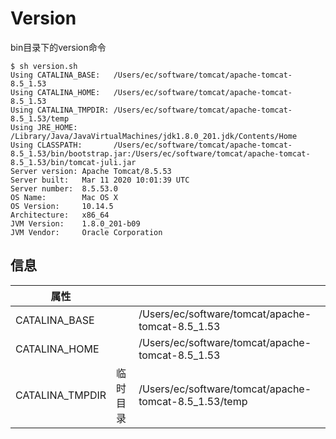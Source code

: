 # Version

bin目录下的version命令

```shell
$ sh version.sh
Using CATALINA_BASE:   /Users/ec/software/tomcat/apache-tomcat-8.5_1.53
Using CATALINA_HOME:   /Users/ec/software/tomcat/apache-tomcat-8.5_1.53
Using CATALINA_TMPDIR: /Users/ec/software/tomcat/apache-tomcat-8.5_1.53/temp
Using JRE_HOME:        /Library/Java/JavaVirtualMachines/jdk1.8.0_201.jdk/Contents/Home
Using CLASSPATH:       /Users/ec/software/tomcat/apache-tomcat-8.5_1.53/bin/bootstrap.jar:/Users/ec/software/tomcat/apache-tomcat-8.5_1.53/bin/tomcat-juli.jar
Server version: Apache Tomcat/8.5.53
Server built:   Mar 11 2020 10:01:39 UTC
Server number:  8.5.53.0
OS Name:        Mac OS X
OS Version:     10.14.5
Architecture:   x86_64
JVM Version:    1.8.0_201-b09
JVM Vendor:     Oracle Corporation
```

## 信息

| 属性            |          |                                                       |
| --------------- | -------- | ----------------------------------------------------- |
| CATALINA_BASE   |          | /Users/ec/software/tomcat/apache-tomcat-8.5_1.53      |
| CATALINA_HOME   |          | /Users/ec/software/tomcat/apache-tomcat-8.5_1.53      |
| CATALINA_TMPDIR | 临时目录 | /Users/ec/software/tomcat/apache-tomcat-8.5_1.53/temp |

